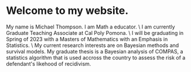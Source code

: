 # Welcome to my website.
My name is Michael Thompson. I am Math a educator. \\ I am currently Graduate Teaching Associate at Cal Poly Pomona. \\ I will be graduating in Spring of 2023 with a Masters of Mathematics with an Emphasis in Statistics. \\ My current research interests are on Bayesian methods and survival models. My graduate thesis is a Bayesian analysis of COMPAS, a statistics algorithm that is used accross the country to assess the risk of a defendant's likehood of recidivism. 
